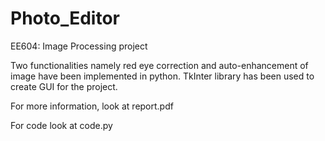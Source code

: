 # Photo_Editor
EE604: Image Processing project


Two functionalities namely red eye correction and auto-enhancement of image have been implemented in
python. TkInter library has been used to create GUI for the project.

For more information, look at report.pdf

For code look at code.py


